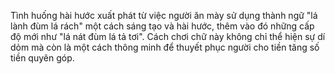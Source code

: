 Tình huống hài hước xuất phát từ việc người ăn mày sử dụng thành ngữ "lá lành đùm lá rách" một cách sáng tạo và hài hước, thêm vào đó những cấp độ mới như "lá nát đùm lá tả tơi". Cách chơi chữ này không chỉ thể hiện sự dí dỏm mà còn là một cách thông minh để thuyết phục người cho tiền tăng số tiền quyên góp.